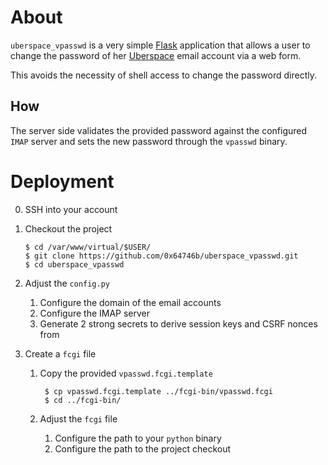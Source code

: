 About
=====

`uberspace_vpasswd` is a very simple [Flask](http://flask.pocoo.org/)
application that allows a user to change the password of her
[Uberspace](https://uberspace.de) email account via a web form.

This avoids the necessity of shell access to change the password directly.


How
---

The server side validates the provided password against the configured `IMAP`
server and sets the new password through the `vpasswd` binary.


Deployment
==========

 0. SSH into your account
 1. Checkout the project

        $ cd /var/www/virtual/$USER/
        $ git clone https://github.com/0x64746b/uberspace_vpasswd.git
        $ cd uberspace_vpasswd

 2. Adjust the `config.py`

    1. Configure the domain of the email accounts
    2. Configure the IMAP server
    3. Generate 2 strong secrets to derive session keys and CSRF nonces from

 3. Create a `fcgi` file

    1. Copy the provided `vpasswd.fcgi.template`

            $ cp vpasswd.fcgi.template ../fcgi-bin/vpasswd.fcgi
            $ cd ../fcgi-bin/

    2. Adjust the `fcgi` file

        1. Configure the path to your `python` binary
        2. Configure the path to the project checkout
